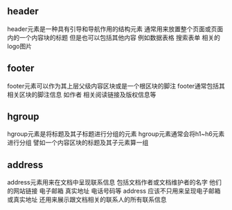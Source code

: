 ## header
header元素是一种具有引导和导航作用的结构元素 通常用来放置整个页面或页面内的一个内容块的标题 但是也可以包括其他内容 例如数据表格 搜索表单 相关的logo图片

## footer
footer元素可以作为其上层父级内容区块或是一个根区块的脚注 footer通常包括其相关区块的脚注信息 如作者 相关阅读链接及版权信息等

## hgroup
hgroup元素是将标题及其子标题进行分组的元素 hgroup元素通常会将h1~h6元素进行分组 譬如一个内容区块的标题及其子元素算一组

## address
address元素用来在文档中呈现联系信息 包括文档作者或文档维护者的名字 他们的网站链接 电子邮箱 真实地址 电话号码等 address 应该不只用来呈现电子邮箱或真实地址 还用来展示跟文档相关的联系人的所有联系信息
